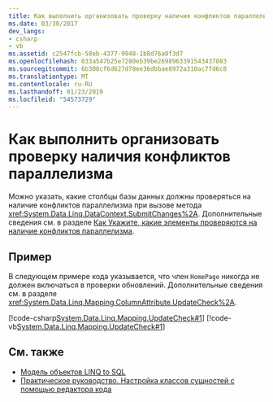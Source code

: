 ```yaml
---
title: Как выполнить организовать проверку наличия конфликтов параллелизма
ms.date: 03/30/2017
dev_langs:
- csharp
- vb
ms.assetid: c2547fcb-58eb-4377-9948-1b8d76a0f3d7
ms.openlocfilehash: 033a547b25e7280eb39be2698963391543437083
ms.sourcegitcommit: 6b308cf6d627d78ee36dbbae8972a310ac7fd6c8
ms.translationtype: MT
ms.contentlocale: ru-RU
ms.lasthandoff: 01/23/2019
ms.locfileid: "54573729"
---
```

# <a name="how-to-specify-concurrency-conflict-checking"></a>Как выполнить организовать проверку наличия конфликтов параллелизма
Можно указать, какие столбцы базы данных должны проверяться на наличие конфликтов параллелизма при вызове метода <xref:System.Data.Linq.DataContext.SubmitChanges%2A>. Дополнительные сведения см. в разделе [Как Укажите, какие элементы проверяются на наличие конфликтов параллелизма](../../../../../../docs/framework/data/adonet/sql/linq/how-to-specify-which-members-are-tested-for-concurrency-conflicts.md).  
  
## <a name="example"></a>Пример  
 В следующем примере кода указывается, что член `HomePage` никогда не должен включаться в проверки обновлений. Дополнительные сведения см. в разделе <xref:System.Data.Linq.Mapping.ColumnAttribute.UpdateCheck%2A>.  
  
 [!code-csharp[System.Data.Linq.Mapping.UpdateCheck#1](../../../../../../samples/snippets/csharp/VS_Snippets_Data/system.data.linq.mapping.updatecheck/cs/northwind.cs#1)]
 [!code-vb[System.Data.Linq.Mapping.UpdateCheck#1](../../../../../../samples/snippets/visualbasic/VS_Snippets_Data/system.data.linq.mapping.updatecheck/vb/northwind.vb#1)]  
  
## <a name="see-also"></a>См. также
- [Модель объектов LINQ to SQL](../../../../../../docs/framework/data/adonet/sql/linq/the-linq-to-sql-object-model.md)
- [Практическое руководство. Настройка классов сущностей с помощью редактора кода](../../../../../../docs/framework/data/adonet/sql/linq/how-to-customize-entity-classes-by-using-the-code-editor.md)
